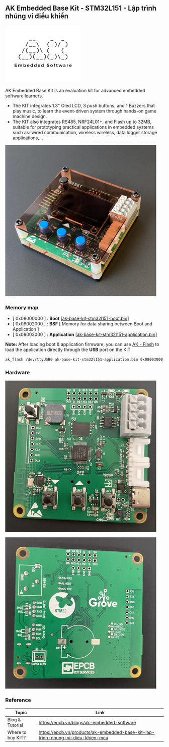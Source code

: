 ## AK Embedded Base Kit - STM32L151 - Lập trình nhúng vi điều khiển

[<img src="hardware/images/ak-embedded-software-logo.jpg" width="240"/>](https://github.com/epcbtech)

AK Embedded Base Kit is an evaluation kit for advanced embedded software learners.
- The KIT integrates 1.3" Oled LCD, 3 push buttons, and 1 Buzzers that play music, to learn the event-driven system through hands-on game machine design.
- The KIT also integrates RS485, NRF24L01+, and Flash up to 32MB, suitable for prototyping practical applications in embedded systems such as: wired communication, wireless wireless, data logger storage applications,...

[<img src="hardware/images/ak-embedded-base-kit-stm32l151-lap-trinh-nhung-vi-dieu-khien.jpg" width="480"/>](hardware/images/ak-embedded-base-kit-stm32l151-lap-trinh-nhung-vi-dieu-khien.jpg)

### Memory map
- [ 0x08000000 ] : **Boot** [[ak-base-kit-stm32l151-boot.bin]](https://github.com/epcbtech/ak-base-kit-stm32l151/blob/main/hardware/bin/ak-base-kit-stm32l151-boot.bin)
- [ 0x08002000 ] : **BSF** [ Memory for data sharing between Boot and Application ]
- [ 0x08003000 ] : **Application** [[ak-base-kit-stm32l151-application.bin]](https://github.com/epcbtech/ak-base-kit-stm32l151/blob/main/hardware/bin/ak-base-kit-stm32l151-application.bin)

**Note:** After loading boot & application firmware, you can use [AK - Flash](https://github.com/epcbtech/ak-flash) to load the application directly through the **USB** port on the KIT
```sh
ak_flash /dev/ttyUSB0 ak-base-kit-stm32l151-application.bin 0x08003000
```

### Hardware
[<img src="hardware/images/ak-embedded-base-kit-lap-trinh-nhung-vi-dieu-khien-stm32l151-non-lcd.jpg" width="480"/>](https://epcb.vn/products/ak-embedded-base-kit-lap-trinh-nhung-vi-dieu-khien-mcu)

[<img src="hardware/images/ak-embedded-base-kit-lap-trinh-nhung-vi-dieu-khien-stm32l151-non-lcd-bottom.jpg" width="480"/>](https://epcb.vn/products/ak-embedded-base-kit-lap-trinh-nhung-vi-dieu-khien-mcu)

### Reference
| Topic | Link |
| ------ | ------ |
| Blog & Tutorial | https://epcb.vn/blogs/ak-embedded-software |
| Where to buy KIT? | https://epcb.vn/products/ak-embedded-base-kit-lap-trinh-nhung-vi-dieu-khien-mcu |
